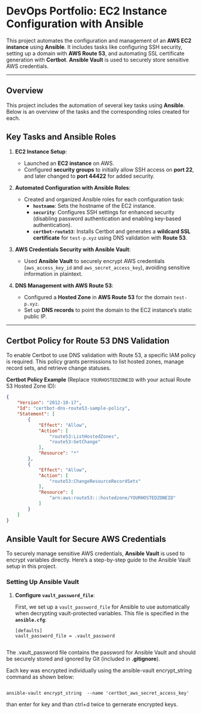 # DevOps Portfolio: EC2 Instance Configuration with Ansible

This project automates the configuration and management of an **AWS EC2 instance** using **Ansible**. It includes tasks like configuring SSH security, setting up a domain with **AWS Route 53**, and automating SSL certificate generation with **Certbot**. **Ansible Vault** is used to securely store sensitive AWS credentials.

---

## Overview

This project includes the automation of several key tasks using **Ansible**. Below is an overview of the tasks and the corresponding roles created for each.

## Key Tasks and Ansible Roles

1. **EC2 Instance Setup**:
   - Launched an **EC2 instance** on AWS.
   - Configured **security groups** to initially allow SSH access on **port 22**, and later changed to **port 44422** for added security.

2. **Automated Configuration with Ansible Roles**:
   - Created and organized Ansible roles for each configuration task:
     - **`hostname`**: Sets the hostname of the EC2 instance.
     - **`security`**: Configures SSH settings for enhanced security (disabling password authentication and enabling key-based authentication).
     - **`certbot-route53`**: Installs Certbot and generates a **wildcard SSL certificate** for `test-p.xyz` using DNS validation with **Route 53**.

3. **AWS Credentials Security with Ansible Vault**:
   - Used **Ansible Vault** to securely encrypt AWS credentials (`aws_access_key_id` and `aws_secret_access_key`), avoiding sensitive information in plaintext.

4. **DNS Management with AWS Route 53**:
   - Configured a **Hosted Zone** in **AWS Route 53** for the domain `test-p.xyz`.
   - Set up **DNS records** to point the domain to the EC2 instance’s static public IP.

---
## Certbot Policy for Route 53 DNS Validation

To enable Certbot to use DNS validation with Route 53, a specific IAM policy is required. This policy grants permissions to list hosted zones, manage record sets, and retrieve change statuses. 

**Certbot Policy Example** (Replace `YOURHOSTEDZONEID` with your actual Route 53 Hosted Zone ID):

```json
{
    "Version": "2012-10-17",
    "Id": "certbot-dns-route53-sample-policy",
    "Statement": [
        {
            "Effect": "Allow",
            "Action": [
                "route53:ListHostedZones",
                "route53:GetChange"
            ],
            "Resource": "*"
        },
        {
            "Effect": "Allow",
            "Action": [
                "route53:ChangeResourceRecordSets"
            ],
            "Resource": [
                "arn:aws:route53:::hostedzone/YOURHOSTEDZONEID"
            ]
        }
    ]
}
```
## Ansible Vault for Secure AWS Credentials

To securely manage sensitive AWS credentials, **Ansible Vault** is used to encrypt variables directly. Here’s a step-by-step guide to the Ansible Vault setup in this project.

### Setting Up Ansible Vault

1. **Configure `vault_password_file`**:

   First, we set up a `vault_password_file` for Ansible to use automatically when decrypting vault-protected variables. This file is specified in the **`ansible.cfg`**:

   ```
   [defaults]
   vault_password_file = .vault_password
    
   ```
The .vault_password file contains the password for Ansible Vault and should be securely stored and ignored by Git (included in **.gitignore**).

Each key was encrypted individually using the ansible-vault encrypt_string command as shown below:


```

ansible-vault encrypt_string  --name 'certbot_aws_secret_access_key'

```
than enter for key and than ctrl+d twice to gernerate encrypted keys.
